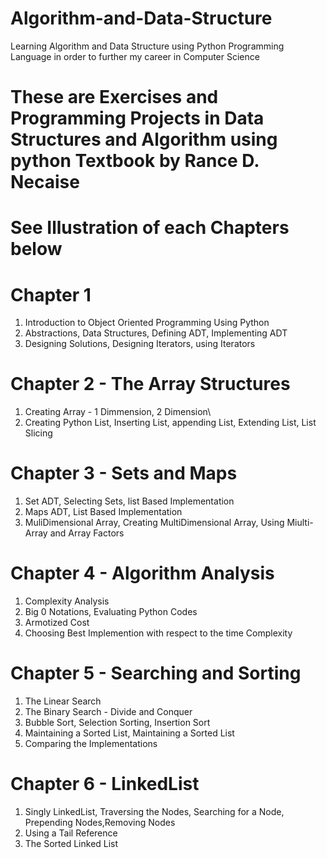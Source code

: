 # Algorithm-and-Data-Structure
Learning Algorithm and Data Structure using Python Programming Language in order to further my career in Computer Science
# These are Exercises and Programming Projects in Data Structures and Algorithm using python Textbook by Rance D. Necaise
# See Illustration of each Chapters below

# Chapter 1
1. Introduction to Object Oriented Programming Using Python
2. Abstractions, Data Structures, Defining ADT, Implementing ADT
3. Designing Solutions, Designing Iterators, using Iterators

# Chapter 2 - The Array Structures
1. Creating Array - 1 Dimmension, 2 Dimension\
2. Creating Python List, Inserting List, appending List, Extending List, List Slicing

# Chapter 3 - Sets and Maps
1. Set ADT, Selecting Sets, list Based Implementation
2. Maps ADT, List Based Implementation
3. MuliDimensional Array, Creating MultiDimensional Array, Using Miulti-Array and Array Factors

# Chapter 4 - Algorithm Analysis
1. Complexity Analysis
2. Big 0 Notations, Evaluating Python Codes
3. Armotized Cost
4. Choosing Best Implemention with respect to the time Complexity

# Chapter 5 - Searching and Sorting
1. The Linear Search 
2. The Binary Search - Divide and Conquer
3. Bubble Sort, Selection Sorting, Insertion Sort
4. Maintaining a Sorted List, Maintaining a Sorted List
5. Comparing the Implementations 

# Chapter 6 - LinkedList
1. Singly LinkedList, Traversing the Nodes,  Searching for a Node,  Prepending Nodes,Removing Nodes
2. Using a Tail Reference
3. The Sorted Linked List
